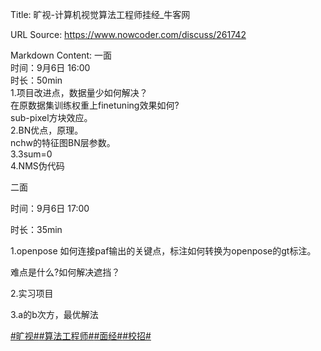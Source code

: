 Title: 旷视-计算机视觉算法工程师挂经_牛客网

URL Source: https://www.nowcoder.com/discuss/261742

Markdown Content:
一面  
时间：9月6日 16:00  
时长：50min  
1.项目改进点，数据量少如何解决？  
在原数据集训练权重上finetuning效果如何?  
sub-pixel方块效应。  
2.BN优点，原理。  
nchw的特征图BN层参数。  
3.3sum=0  
4.NMS伪代码

二面

时间：9月6日 17:00

时长：35min

1.openpose 如何连接paf输出的关键点，标注如何转换为openpose的gt标注。

难点是什么?如何解决遮挡？

2.实习项目

3.a的b次方，最优解法

[#旷视#](https://www.nowcoder.com/enterprise/936/discussion)[#算法工程师#](https://www.nowcoder.com/creation/subject/146d543971d045ba84b4b8a4dd573fff)[#面经#](https://www.nowcoder.com/creation/subject/928d551be73f40db82c0ed83286c8783)[#校招#](https://www.nowcoder.com/creation/subject/d09b966a380b45ddaba9dc5a6bd5ee19)
